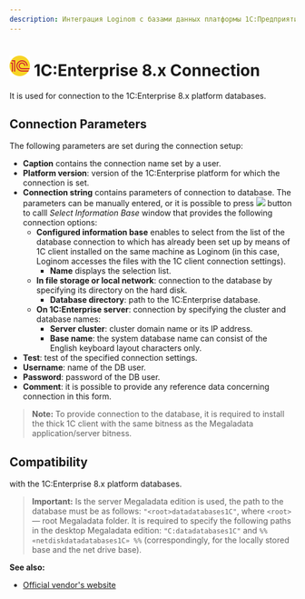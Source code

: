 ```yaml
---
description: Интеграция Loginom с базами данных платформы 1С:Предприятие 8.х. Параметры подключения. Совместимость.
---
```


# ![ ](./../../../images/icons/common/data-sources/crm-1cv8_default.svg) 1C:Enterprise 8.x Connection

It is used for connection to the 1C:Enterprise 8.x platform databases.

## Connection Parameters

The following parameters are set during the connection setup:

* **Caption** contains the connection name set by a user.
* **Platform version**: version of the 1C:Enterprise platform for which the connection is set.
* **Connection string** contains parameters of connection to database. The parameters can be manually entered, or it is possible to press ![ ](./../../../images/extjs-theme/form/open-trigger/open-trigger_default.svg) button to calll *Select Information Base* window that provides the following connection options:
   * **Configured information base** enables to select from the list of the database connection to which has already been set up by means of 1С client installed on the same machine as Loginom (in this case, Loginom accesses the files with the 1С client connection settings).
      * **Name** displays the selection list.
   * **In file storage or local network**: connection to the database by specifying its directory on the hard disk.
      * **Database directory**: path to the 1C:Enterprise database.
   * **On 1C:Enterprise server**: connection by specifying the cluster and database names:
      * **Server cluster**: cluster domain name or its IP address.
      * **Base name**: the system database name can consist of the English keyboard layout characters only.
* **Test**: test of the specified connection settings.
* **Username**: name of the DB user.
* **Password**: password of the DB user.
* **Comment**: it is possible to provide any reference data concerning connection in this form.

> **Note:** To provide connection to the database, it is required to install the thick 1C client with the same bitness as the Megaladata application/server bitness.

## Compatibility

with the 1C:Enterprise 8.x platform databases.

> **Important:** Is the server Megaladata edition is used, the path to the database must be as follows: `"<root>datadatabases1C"`, where `<root>` — root Megaladata folder. It is required to specify the following paths in the desktop Megaladata edition:  `"C:datadatabases1C"` and `%% «netdiskdatadatabases1C» %%` (correspondingly, for the locally stored base and the net drive base).

**See also:**

* [Official vendor's website](http://v8.1c.ru/)
